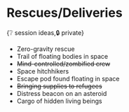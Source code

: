 # Rescues/Deliveries

{❔ session ideas,🔒 private}

- Zero-gravity rescue
- Trail of floating bodies in space
- ~~Mind-controlled/zombified crew~~
- Space hitchhikers
- Escape pod found floating in space
- ~~Bringing supplies to refugees~~
- Distress beacon on an asteroid
- Cargo of hidden living beings
